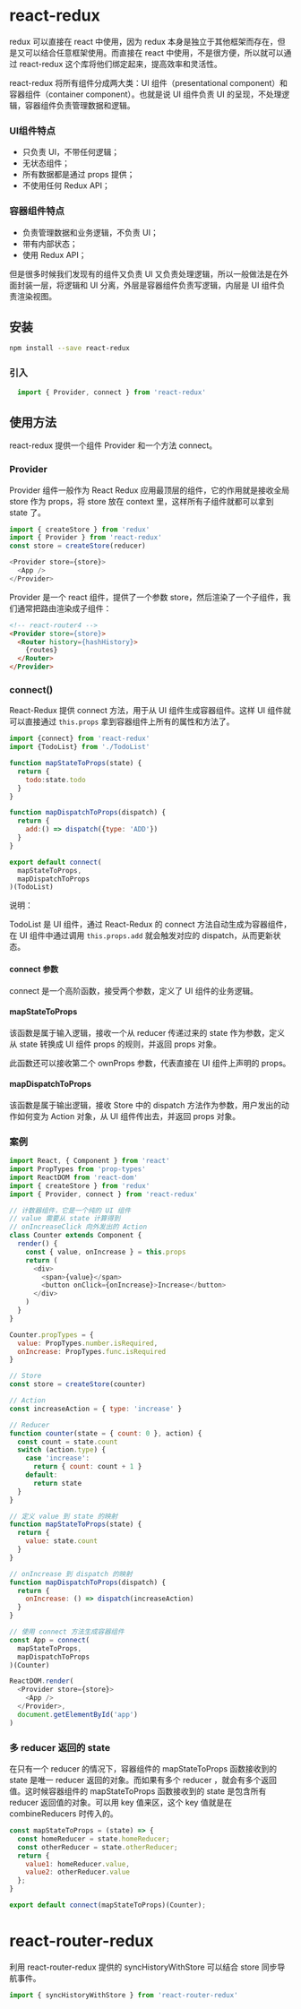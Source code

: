 # react-redux
redux 可以直接在 react 中使用，因为 redux 本身是独立于其他框架而存在，但是又可以结合任意框架使用。而直接在 react 中使用，不是很方便，所以就可以通过 react-redux 这个库将他们绑定起来，提高效率和灵活性。

react-redux 将所有组件分成两大类：UI 组件（presentational component）和容器组件（container component）。也就是说 UI 组件负责 UI 的呈现，不处理逻辑，容器组件负责管理数据和逻辑。

### UI组件特点
* 只负责 UI，不带任何逻辑；
* 无状态组件；
* 所有数据都是通过 props 提供；
* 不使用任何 Redux API；

### 容器组件特点
* 负责管理数据和业务逻辑，不负责 UI；
* 带有内部状态；
* 使用 Redux API；

但是很多时候我们发现有的组件又负责 UI 又负责处理逻辑，所以一般做法是在外面封装一层，将逻辑和 UI 分离，外层是容器组件负责写逻辑，内层是 UI 组件负责渲染视图。

## 安装
``` bash
npm install --save react-redux
```

### 引入
``` javascript
  import { Provider, connect } from 'react-redux'
```

## 使用方法
react-redux 提供一个组件 Provider 和一个方法 connect。

### Provider
Provider 组件一般作为 React Redux 应用最顶层的组件，它的作用就是接收全局 store 作为 props，将 store 放在 context 里，这样所有子组件就都可以拿到 state 了。

``` javascript
import { createStore } from 'redux'
import { Provider } from 'react-redux'
const store = createStore(reducer)

<Provider store={store}>
  <App />
</Provider>
```

Provider 是一个 react 组件，提供了一个参数 store，然后渲染了一个子组件，我们通常把路由渲染成子组件：

``` html
<!-- react-router4 -->
<Provider store={store}>
  <Router history={hashHistory}>
    {routes}
  </Router>
</Provider>
```

### connect()
React-Redux 提供 connect 方法，用于从 UI 组件生成容器组件。这样 UI 组件就可以直接通过 `this.props` 拿到容器组件上所有的属性和方法了。

``` javascript
import {connect} from 'react-redux'
import {TodoList} from './TodoList'

function mapStateToProps(state) {
  return {
    todo:state.todo
  }
}

function mapDispatchToProps(dispatch) {
  return {
    add:() => dispatch({type: 'ADD'})
  }
}

export default connect(
  mapStateToProps,
  mapDispatchToProps
)(TodoList)
```
说明：

TodoList 是 UI 组件，通过 React-Redux 的 connect 方法自动生成为容器组件，在 UI 组件中通过调用 `this.props.add` 就会触发对应的 dispatch，从而更新状态。

#### connect 参数
connect 是一个高阶函数，接受两个参数，定义了 UI 组件的业务逻辑。

#### mapStateToProps
该函数是属于输入逻辑，接收一个从 reducer 传递过来的 state 作为参数，定义从 state 转换成 UI 组件 props 的规则，并返回 props 对象。

此函数还可以接收第二个 ownProps 参数，代表直接在 UI 组件上声明的 props。

#### mapDispatchToProps
该函数是属于输出逻辑，接收 Store 中的  dispatch 方法作为参数，用户发出的动作如何变为 Action 对象，从 UI 组件传出去，并返回 props 对象。

### 案例
``` javascript
import React, { Component } from 'react'
import PropTypes from 'prop-types'
import ReactDOM from 'react-dom'
import { createStore } from 'redux'
import { Provider, connect } from 'react-redux'

// 计数器组件，它是一个纯的 UI 组件
// value 需要从 state 计算得到
// onIncreaseClick 向外发出的 Action
class Counter extends Component {
  render() {
    const { value, onIncrease } = this.props
    return (
      <div>
        <span>{value}</span>
        <button onClick={onIncrease}>Increase</button>
      </div>
    )
  }
}

Counter.propTypes = {
  value: PropTypes.number.isRequired,
  onIncrease: PropTypes.func.isRequired
}

// Store
const store = createStore(counter)

// Action
const increaseAction = { type: 'increase' }

// Reducer
function counter(state = { count: 0 }, action) {
  const count = state.count
  switch (action.type) {
    case 'increase':
      return { count: count + 1 }
    default:
      return state
  }
}

// 定义 value 到 state 的映射
function mapStateToProps(state) {
  return {
    value: state.count
  }
}

// onIncrease 到 dispatch 的映射
function mapDispatchToProps(dispatch) {
  return {
    onIncrease: () => dispatch(increaseAction)
  }
}

// 使用 connect 方法生成容器组件
const App = connect(
  mapStateToProps,
  mapDispatchToProps
)(Counter)

ReactDOM.render(
  <Provider store={store}>
    <App />
  </Provider>,
  document.getElementById('app')
)
```

### 多 reducer 返回的 state
在只有一个 reducer 的情况下，容器组件的 mapStateToProps 函数接收到的 state 是唯一 reducer 返回的对象。而如果有多个 reducer ，就会有多个返回值。这时候容器组件的 mapStateToProps 函数接收到的 state 是包含所有 reducer 返回值的对象。可以用 key 值来区，这个 key 值就是在 combineReducers 时传入的。

``` js
const mapStateToProps = (state) => {
  const homeReducer = state.homeReducer;
  const otherReducer = state.otherReducer;
  return {
    value1: homeReducer.value,
    value2: otherReducer.value
  };
}

export default connect(mapStateToProps)(Counter);
```

# react-router-redux
利用 react-router-redux 提供的 syncHistoryWithStore 可以结合 store 同步导航事件。

``` js
import { syncHistoryWithStore } from 'react-router-redux'
```
